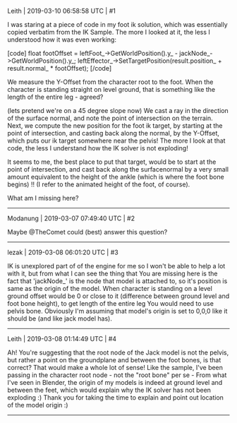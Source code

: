 Leith | 2019-03-10 06:58:58 UTC | #1

I was staring at a piece of code in my foot ik solution, which was essentially copied verbatim from the IK Sample. The more I looked at it, the less I understood how it was even working:

[code]
        float footOffset = leftFoot_->GetWorldPosition().y_ - jackNode_->GetWorldPosition().y_;
        leftEffector_->SetTargetPosition(result.position_ + result.normal_ * footOffset);
[/code]

We measure the Y-Offset from the character root to the foot. When the character is standing straight on level ground, that is something like the length of the entire leg - agreed?

(lets pretend we're on a 45 degree slope now)
We cast a ray in the direction of the surface normal, and note the point of intersection on the terrain.
Next, we compute the new position for the foot ik target, by starting at the point of intersection, and casting back along the normal, by the Y-Offset, which puts our ik target somewhere near the pelvis!
The more I look at that code, the less I understand how the IK solver is not exploding!

It seems to me, the best place to put that target, would be to start at the point of intersection, and cast back along the surfacenormal by a very small amount equivalent to the height of the ankle (which is where the foot bone begins) !! (I refer to the animated height of the foot,  of course).

What am I missing here?

-------------------------

Modanung | 2019-03-07 07:49:40 UTC | #2

Maybe @TheComet could (best) answer this question?

-------------------------

lezak | 2019-03-08 06:01:20 UTC | #3

IK is unexplored part of of the engine for me so I won't be able to help a lot with it, but from what I can see the thing that You are missing here is the fact that 'jackNode_' is the node that model is attached to, so it's position is same as the origin of the model. When character is standing on a level ground offset would be 0 or close to it (difference between ground level and foot bone height), to get length of the entire leg You would need to use pelvis bone. Obviously I'm assuming that model's origin is set to 0,0,0 like it should be (and like jack model has).

-------------------------

Leith | 2019-03-08 01:14:49 UTC | #4

Ah! You're suggesting that the root node of the Jack model is not the pelvis, but rather a point on the groundplane and between the foot bones, is that correct? That would make a whole lot of sense!
Like the sample, I've been passing in the character root node - not the "root bone" per se - From what I've seen in Blender, the origin of my models is indeed at ground level and between the feet, which would explain why the IK solver has not been exploding :)
Thank you for taking the time to explain and point out location of the model origin :)

-------------------------

